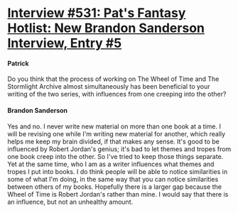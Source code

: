 # [Interview #531: Pat's Fantasy Hotlist: New Brandon Sanderson Interview, Entry #5](https://www.theoryland.com/intvmain.php?i=531#5)

#### Patrick

Do you think that the process of working on The Wheel of Time and The Stormlight Archive almost simultaneously has been beneficial to your writing of the two series, with influences from one creeping into the other?

#### Brandon Sanderson

Yes and no. I never write new material on more than one book at a time. I will be revising one while I'm writing new material for another, which really helps me keep my brain divided, if that makes any sense. It's good to be influenced by Robert Jordan's genius; it's bad to let themes and tropes from one book creep into the other. So I've tried to keep those things separate. Yet at the same time, who I am as a writer influences what themes and tropes I put into books. I do think people will be able to notice similarities in some of what I'm doing, in the same way that you can notice similarities between others of my books. Hopefully there is a larger gap because the Wheel of Time is Robert Jordan's rather than mine. I would say that there is an influence, but not an unhealthy amount.

